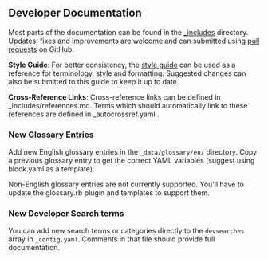 ## Developer Documentation

Most parts of the documentation can be found in the
[_includes](https://github.com/thephez/dash.org/tree/master/_includes)
directory. Updates, fixes and improvements are welcome and can submitted using
[pull requests](#working-with-github) on GitHub.

<!--
**Mailing List**: General discussions can take place on the
[mailing list](https://groups.google.com/forum/#!forum/bitcoin-documentation).

**TODO List**: New content and suggestions for improvements can be submitted
to the [TODO
list](https://github.com/bitcoin-dot-org/bitcoin.org/wiki/Documentation-TODO).
You are also welcome if you want to assign yourself to any task.
-->

**Style Guide**: For better consistency, the [style
guide](https://github.com/bitcoin-dot-org/bitcoin.org/wiki/Documentation-Style-Guide)
can be used as a reference for terminology, style and formatting. Suggested
changes
can also be submitted to this guide to keep it up to date.

**Cross-Reference Links**: Cross-reference links can be defined in
_includes/references.md. Terms which should automatically link to these
references are defined in _autocrossref.yaml .

### New Glossary Entries

Add new English glossary entries in the `_data/glossary/en/` directory.
Copy a previous glossary entry to get the correct YAML variables
(suggest using block.yaml as a template).

Non-English glossary entries are not currently supported.  You'll have
to update the glossary.rb plugin and templates to support them.

### New Developer Search terms

You can add new search terms or categories directly to the `devsearches`
array in `_config.yaml`.  Comments in that file should provide full
documentation.
